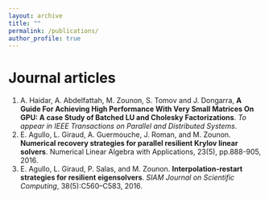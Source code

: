 ```yaml
---
layout: archive
title: ""
permalink: /publications/
author_profile: true
---
```



Journal articles
======
1. A. Haidar, A. Abdelfattah, M. Zounon, S. Tomov and J. Dongarra, **A Guide For Achieving High
Performance With Very Small Matrices On GPU: A case Study of Batched LU and Cholesky Factorizations**. *To appear in IEEE Transactions on Parallel and Distributed Systems*.
2. E. Agullo, L. Giraud, A. Guermouche, J. Roman, and M. Zounon. **Numerical recovery strategies
for parallel resilient Krylov linear solvers**. Numerical Linear Algebra with Applications, 23(5), pp.888-905, 2016. 
3. E. Agullo, L. Giraud, P. Salas, and M. Zounon. **Interpolation-restart strategies for
resilient eigensolvers**. *SIAM Journal on Scientific Computing*, 38(5):C560–C583, 2016. 


